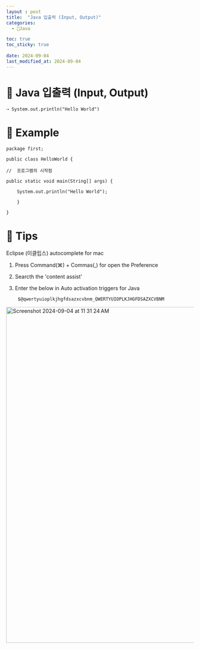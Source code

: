 ```yaml
---
layout : post
title:  "Java 입출력 (Input, Output)"
categories:
  - Java

toc: true
toc_sticky: true
 
date: 2024-09-04
last_modified_at: 2024-09-04
---
```


# 🌸  Java 입출력 (Input, Output)

    ⇢ System.out.println("Hello World")



# 🌸  Example

    package first;
    
    public class HelloWorld {
    
    //	프로그램의 시작점

	public static void main(String[] args) {

		System.out.println("Hello World");

	    }

    }


# 🌸  Tips

Eclipse (이클립스) autocomplete for mac

1. Press Command(⌘) + Commas(,) for open the Preference

2. Searcth the 'content assist'

3. Enter the below in Auto activation triggers for Java 

        $@qwertyuioplkjhgfdsazxcvbnm_QWERTYUIOPLKJHGFDSAZXCVBNM



<img width="900" alt="Screenshot 2024-09-04 at 11 31 24 AM" src="https://github.com/user-attachments/assets/9daefe12-2d15-4c3d-90e4-713050f031c5">




